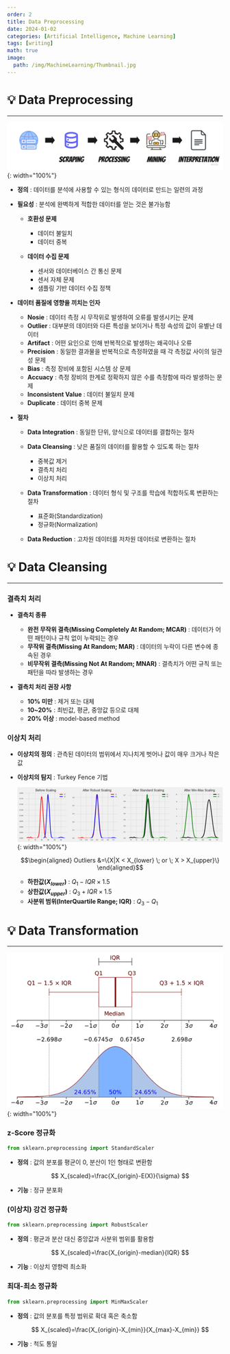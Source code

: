 ```yaml
---
order: 2
title: Data Preprocessing
date: 2024-01-02
categories: [Artificial Intelligence, Machine Learning]
tags: [writing]
math: true
image:
  path: /img/MachineLearning/Thumbnail.jpg
---
```


# 💡 Data Preprocessing
-----

![01](/img/MachineLearning/02-01.jpg){: width="100%"}

- **정의** : 데이터를 분석에 사용할 수 있는 형식의 데이터로 만드는 일련의 과정

- **필요성** : 분석에 완벽하게 적합한 데이터를 얻는 것은 불가능함
    - **호환성 문제**
        - 데이터 불일치
        - 데이터 중복

    - **데이터 수집 문제**
        - 센서와 데이터베이스 간 통신 문제
        - 센서 자체 문제
        - 샘플링 기반 데이터 수집 정책

- **데이터 품질에 영향을 끼치는 인자**
    - **Nosie** : 데이터 측정 시 무작위로 발생하여 오류를 발생시키는 문제
    - **Outlier** : 대부분의 데이터와 다른 특성을 보이거나 특정 속성의 값이 유별난 데이터
    - **Artifact** : 어떤 요인으로 인해 반복적으로 발생하는 왜곡이나 오류
    - **Precision** : 동일한 결과물을 반복적으로 측정하였을 때 각 측정값 사이의 일관성 문제
    - **Bias** : 측정 장비에 포함된 시스템 상 문제
    - **Accuacy** : 측정 장비의 한계로 정확하지 않은 수를 측정함에 따라 발생하는 문제
    - **Inconsistent Value** : 데이터 불일치 문제
    - **Duplicate** : 데이터 중복 문제

- **절차**
    - **Data Integration** : 동일한 단위, 양식으로 데이터를 결합하는 절차

    - **Data Cleansing** : 낮은 품질의 데이터를 활용할 수 있도록 하는 절차
        - 중복값 제거
        - 결측치 처리
        - 이상치 처리

    - **Data Transformation** : 데이터 형식 및 구조를 학습에 적합하도록 변환하는 절차
        - 표준화(Standardization)
        - 정규화(Normalization)

    - **Data Reduction** : 고차원 데이터를 저차원 데이터로 변환하는 절차

# 💡 Data Cleansing
-----

### 결측치 처리

- **결측치 종류**
    - **완전 무작위 결측(Missing Completely At Random; MCAR)** : 데이터가 어떤 패턴이나 규칙 없이 누락되는 경우
    - **무작위 결측(Missing At Random; MAR)** : 데이터의 누락이 다른 변수에 종속된 경우
    - **비무작위 결측(Missing Not At Random; MNAR)** : 결측치가 어떤 규칙 또는 패턴을 따라 발생하는 경우

- **결측치 처리 권장 사항**
    - **10% 미만** : 제거 또는 대체
    - **10~20%** : 최빈값, 평균, 중앙값 등으로 대체
    - **20% 이상** : model-based method

### 이상치 처리

- **이상치의 정의** : 관측된 데이터의 범위에서 지나치게 벗어나 값이 매우 크거나 작은 값

- **이상치의 탐지** : Turkey Fence 기법

    ![02](/img/MachineLearning/02-02.png){: width="100%"}

    $$\begin{aligned}
    Outliers
    &=\{X|X < X_{lower} \; or \; X > X_{upper}\}
    \end{aligned}$$

    - **하한값($X_{lower}$)** : $Q_1-IQR \times 1.5$
    - **상한값($X_{upper}$)** : $Q_3+IQR \times 1.5$
    - **사분위 범위(InterQuartile Range; IQR)** : $Q_3 - Q_1$

# 💡 Data Transformation
-----

![03](/img/MachineLearning/02-03.png){: width="100%"}

### z-Score 정규화

```python
from sklearn.preprocessing import StandardScaler
```

- **정의** : 값의 분포를 평균이 0, 분산이 1인 형태로 변환함

    $$
    X_{scaled}=\frac{X_{origin}-E(X)}{\sigma}
    $$

- **기능** : 정규 분포화

### (이상치) 강건 정규화

```python
from sklearn.preprocessing import RobustScaler
```

- **정의** : 평균과 분산 대신 중앙값과 사분위 범위를 활용함

    $$
    X_{scaled}=\frac{X_{origin}-median}{IQR}
    $$

- **기능** : 이상치 영향력 최소화

### 최대-최소 정규화

```python
from sklearn.preprocessing import MinMaxScaler
```

- **정의** : 값의 분포를 특정 범위로 확대 혹은 축소함

    $$
    X_{scaled}=\frac{X_{origin}-X_{min}}{X_{max}-X_{min}}
    $$

- **기능** : 척도 통일